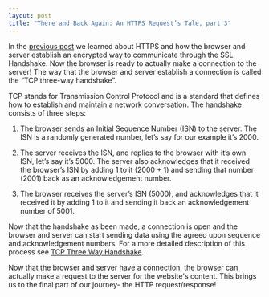 ```yaml
---
layout: post
title: "There and Back Again: An HTTPS Request’s Tale, part 3"
---
```


In the [previous post](http://androidgrl.github.io/2019/02/10/https/) we learned about HTTPS and how the browser and server establish an encrypted way to communicate through the SSL Handshake.  Now the browser is ready to actually make a connection to the server!  The way that the browser and server establish a connection is called the “TCP three-way handshake”.

TCP stands for Transmission Control Protocol and is a standard that defines how to establish and maintain a network conversation.  The handshake consists of three steps:

1. The browser sends an Initial Sequence Number (ISN) to the server.  The ISN is a randomly generated number, let’s say for our example it’s 2000.

2. The server receives the ISN, and replies to the browser with it’s own ISN, let’s say it’s 5000.  The server also acknowledges that it received the browser’s ISN by adding 1 to it (2000 + 1) and sending that number (2001) back as an acknowledgement number.

3. The browser receives the server’s ISN (5000), and acknowledges that it received it by adding 1 to it and sending it back an acknowledgement number of 5001.

Now that the handshake as been made, a connection is open and the browser and server can start sending data using the agreed upon sequence and acknowledgement numbers.  For a more detailed description of this process see [TCP Three Way Handshake](http://www.omnisecu.com/tcpip/tcp-three-way-handshake.php).

Now that the browser and server have a connection, the browser can actually make a request to the server for the website's content.  This brings us to the final part of our journey- the HTTP request/response!
